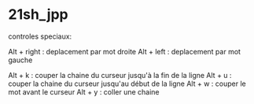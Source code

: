 # 21sh_jpp

controles speciaux:

Alt + right : deplacement par mot droite
Alt + left : deplacement par mot gauche

Alt + k : couper la chaine du curseur jusqu'à la fin de la ligne
Alt + u : couper la chaine du curseur jusqu'au début de la ligne
Alt + w : couper le mot avant le curseur
Alt + y : coller une chaine
